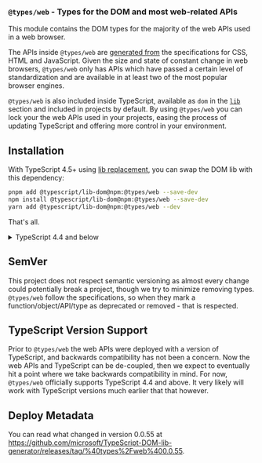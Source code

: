 ### `@types/web` - Types for the DOM and most web-related APIs

This module contains the DOM types for the majority of the web APIs used in a web browser. 

The APIs inside `@types/web` are [generated from](https://github.com/microsoft/TypeScript-DOM-lib-generator/) the specifications for CSS, HTML and JavaScript. Given the size and state of constant change in web browsers, `@types/web` only has APIs which have passed a certain level of standardization and are available in at least two of the most popular browser engines. 
 
`@types/web` is also included inside TypeScript, available as `dom` in the [`lib`](https://www.typescriptlang.org/tsconfig#lib) section and included in projects by default. By using `@types/web` you can lock your the web APIs used in your projects, easing the process of updating TypeScript and offering more control in your environment. 

## Installation 

With TypeScript 4.5+ using [lib replacement](https://github.com/microsoft/TypeScript/pull/45771), you can swap the DOM lib with this dependency:

```sh
pnpm add @typescript/lib-dom@npm:@types/web --save-dev
npm install @typescript/lib-dom@npm:@types/web --save-dev
yarn add @typescript/lib-dom@npm:@types/web --dev
```

That's all. 

<details>
<summary>TypeScript 4.4 and below</summary>

<br/>
To use `@types/web` you need to do two things:

1. Install the dependency: `npm install @types/web --save-dev`, `yarn add @types/web --dev` or `pnpm add @types/web --dev`.

1. Update your [`tsconfig.json`](https://www.typescriptlang.org/tsconfig). There are two cases to consider depending on if you have `lib` defined in your `tsconfig.json` or not.

    1. **Without "lib"** - You will need to add `"lib": []`. The value you want to add inside your lib should correlate to your [`"target"`](https://www.typescriptlang.org/tsconfig#target). For example if you had `"target": "es2017"`, then you would add `"lib": ["es2017"]`
    1. **With "lib"**  - You should remove `"dom"`.

Removing `"dom"` gives @types/web the chance to provide the same set of global declarations. However, It's possible that your dependencies pull in the TypeScript DOM library, in which case you can either try to make that not happen, or use TypeScript 4.5 to systematically replace the library.

</details>


## SemVer

This project does not respect semantic versioning as almost every change could potentially break a project, though we try to minimize removing types. 
`@types/web` follow the specifications, so when they mark a function/object/API/type as deprecated or removed - that is respected.

## TypeScript Version Support

Prior to `@types/web` the web APIs were deployed with a version of TypeScript, and backwards compatibility has not been a concern. Now the web APIs and TypeScript can be de-coupled, then we expect to eventually hit a point where we take backwards compatibility in mind. For now, `@types/web` officially supports TypeScript 4.4 and above. It very likely will work with TypeScript versions much earlier that that however.

## Deploy Metadata

You can read what changed in version 0.0.55 at https://github.com/microsoft/TypeScript-DOM-lib-generator/releases/tag/%40types%2Fweb%400.0.55.